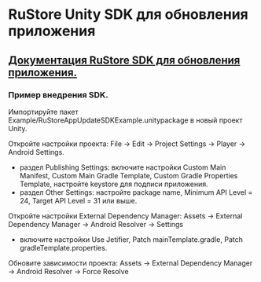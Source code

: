 # RuStore Unity SDK для обновления приложения

## [Документация RuStore SDK для обновления приложения.](https://help.rustore.ru/rustore/for_developers/developer-documentation/sdk_updates/sdk_updates_unity)

### Пример внедрения SDK.

Импортируйте пакет Example/RuStoreAppUpdateSDKExample.unitypackage в новый проект Unity.

Откройте настройки проекта: File -> Edit -> Project Settings -> Player -> Android Settings.
- pаздел Publishing Settings: включите настройки Custom Main Manifest, Custom Main Gradle Template, Custom Gradle Properties Template, настройте keystore для подписи приложения. 
- раздел Other Settings: настройте package name, Minimum API Level = 24, Target API Level = 31 или выше.

Откройте настройки External Dependency Manager: Assets -> External Dependency Manager -> Android Resolver -> Settings
- включите настройки Use Jetifier, Patch mainTemplate.gradle, Patch gradleTemplate.properties.

Обновите зависимости проекта: Assets -> External Dependency Manager -> Android Resolver -> Force Resolve
